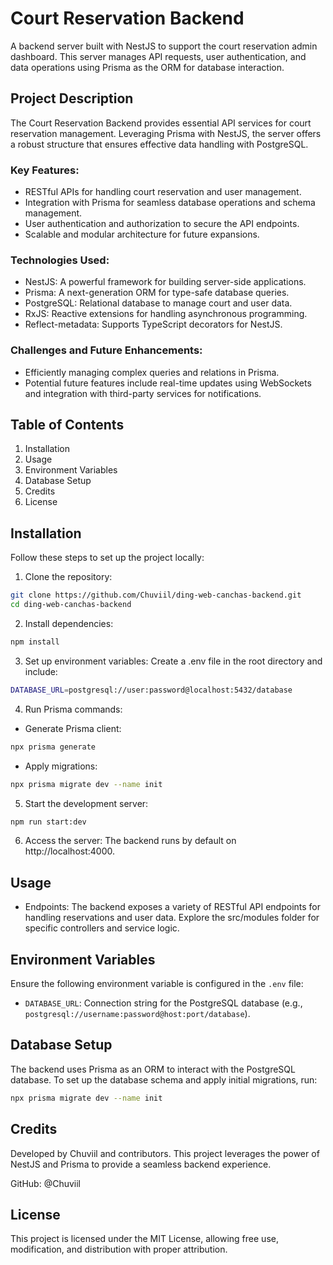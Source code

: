 # Court Reservation Backend
A backend server built with NestJS to support the court reservation admin dashboard. This server manages API requests, user authentication, and data operations using Prisma as the ORM for database interaction.

## Project Description
The Court Reservation Backend provides essential API services for court reservation management. Leveraging Prisma with NestJS, the server offers a robust structure that ensures effective data handling with PostgreSQL.

### Key Features:
- RESTful APIs for handling court reservation and user management.
- Integration with Prisma for seamless database operations and schema management.
- User authentication and authorization to secure the API endpoints.
- Scalable and modular architecture for future expansions.

### Technologies Used:
- NestJS: A powerful framework for building server-side applications.
- Prisma: A next-generation ORM for type-safe database queries.
- PostgreSQL: Relational database to manage court and user data.
- RxJS: Reactive extensions for handling asynchronous programming.
- Reflect-metadata: Supports TypeScript decorators for NestJS.
### Challenges and Future Enhancements:
- Efficiently managing complex queries and relations in Prisma.
- Potential future features include real-time updates using WebSockets and integration with third-party services for notifications.
## Table of Contents
1. Installation
2. Usage
3. Environment Variables
4. Database Setup
5. Credits
6. License 
## Installation
Follow these steps to set up the project locally:

1. Clone the repository:

```bash
git clone https://github.com/Chuviil/ding-web-canchas-backend.git
cd ding-web-canchas-backend
```
2. Install dependencies:

```bash
npm install
```

3. Set up environment variables: Create a .env file in the root directory and include:

```bash
DATABASE_URL=postgresql://user:password@localhost:5432/database
```
4. Run Prisma commands:

- Generate Prisma client:
```bash
npx prisma generate
```
- Apply migrations:
```bash
npx prisma migrate dev --name init
```

5. Start the development server:

```bash
npm run start:dev
```

6. Access the server: The backend runs by default on http://localhost:4000.

## Usage
- Endpoints: The backend exposes a variety of RESTful API endpoints for handling reservations and user data. Explore the src/modules folder for specific controllers and service logic.

## Environment Variables
Ensure the following environment variable is configured in the `.env` file:

- `DATABASE_URL`: Connection string for the PostgreSQL database (e.g., `postgresql://username:password@host:port/database`).

## Database Setup

The backend uses Prisma as an ORM to interact with the PostgreSQL database. To set up the database schema and apply initial migrations, run:

```bash
npx prisma migrate dev --name init
```

## Credits
Developed by Chuviil and contributors. This project leverages the power of NestJS and Prisma to provide a seamless backend experience.

GitHub: @Chuviil

## License
This project is licensed under the MIT License, allowing free use, modification, and distribution with proper attribution.